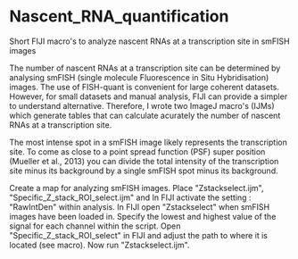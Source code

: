 # Nascent_RNA_quantification
Short FIJI macro's to analyze nascent RNAs at a transcription site in smFISH images

The number of nascent RNAs at a transcription site can be determined by analysing smFISH (single molecule Fluorescence in Situ Hybridisation) images. The use of FISH-quant is convenient for large coherent datasets. However, for small datasets and manual analysis, FIJI can provide a simpler to understand alternative. Therefore, I wrote two ImageJ macro's (IJMs) which generate tables that can calculate acurately the number of nascent RNAs at a transcription site.

The most intense spot in a smFISH image likely represents the transcription site. To come as close to a point spread function (PSF) super position (Mueller et al., 2013) you can divide the total intensity of the transcription site minus its background by a single smFISH spot minus its background.

Create a map for analyzing smFISH images. Place "Zstackselect.ijm", "Specific_Z_stack_ROI_select.ijm" and 
In FIJI activate the setting : "RawIntDen" within analysis. In FIJI open "Zstackselect" when smFISH images have been loaded in. Specify the lowest and highest value of the signal for each channel within the script. Open "Specific_Z_stack_ROI_select" in FIJI and adjust the path to where it is located (see macro). Now run "Zstackselect.ijm".

